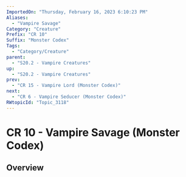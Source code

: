 ```yaml
---
ImportedOn: "Thursday, February 16, 2023 6:10:23 PM"
Aliases:
  - "Vampire Savage"
Category: "Creature"
Prefix: "CR 10"
Suffix: "Monster Codex"
Tags:
  - "Category/Creature"
parent:
  - "S20.2 - Vampire Creatures"
up:
  - "S20.2 - Vampire Creatures"
prev:
  - "CR 15 - Vampire Lord (Monster Codex)"
next:
  - "CR 6 - Vampire Seducer (Monster Codex)"
RWtopicId: "Topic_3118"
---
```

# CR 10 - Vampire Savage (Monster Codex)
## Overview
